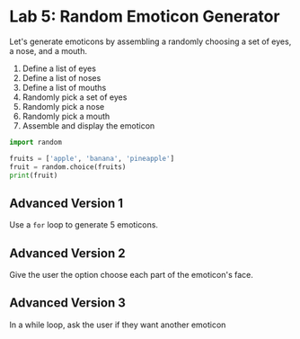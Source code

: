 
# Lab 5: Random Emoticon Generator

Let's generate emoticons by assembling a randomly choosing a set of eyes, a nose, and a mouth.

1. Define a list of eyes
2. Define a list of noses
3. Define a list of mouths
4. Randomly pick a set of eyes
5. Randomly pick a nose
6. Randomly pick a mouth
7. Assemble and display the emoticon


```python
import random

fruits = ['apple', 'banana', 'pineapple']
fruit = random.choice(fruits)
print(fruit)
```

## Advanced Version 1

Use a `for` loop to generate 5 emoticons.

## Advanced Version 2

Give the user the option choose each part of the emoticon's face.

## Advanced Version 3

In a while loop, ask the user if they want another emoticon
